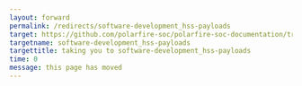 ```yaml
---
layout: forward
permalink: /redirects/software-development_hss-payloads
target: https://github.com/polarfire-soc/polarfire-soc-documentation/tree/master/hss-and-u-boot/hss-payloads.md
targetname: software-development_hss-payloads
targettitle: taking you to software-development_hss-payloads
time: 0
message: this page has moved
---
```

